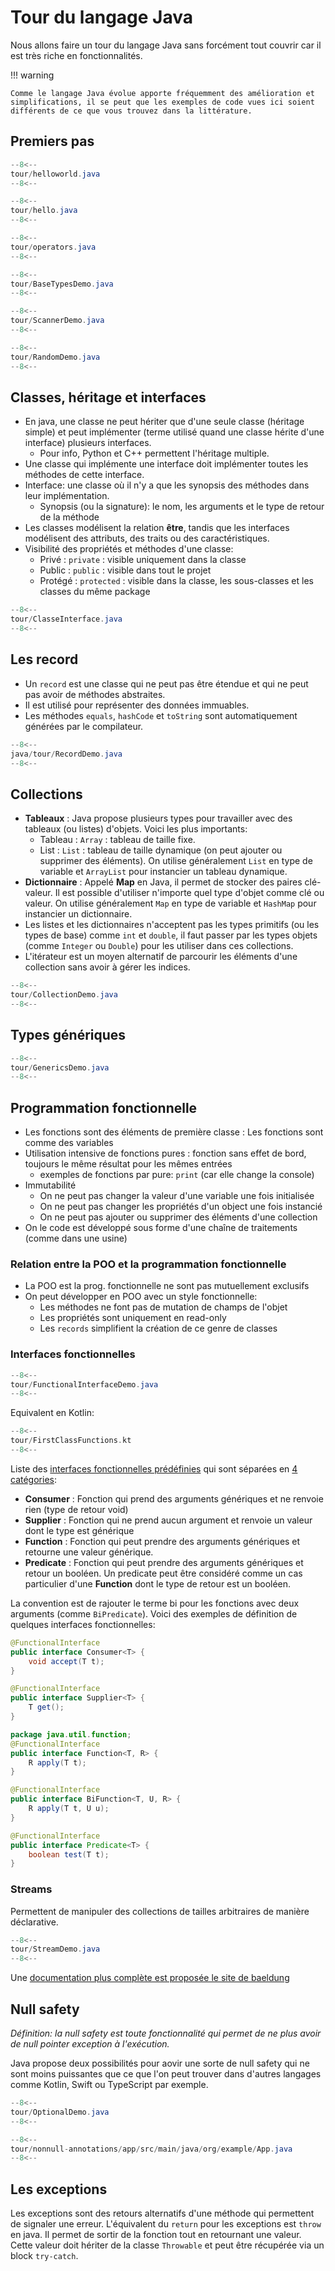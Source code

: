 # Tour du langage Java

Nous allons faire un tour du langage Java sans forcément tout couvrir car il est très riche en fonctionnalités.

!!! warning

    Comme le langage Java évolue apporte fréquemment des amélioration et simplifications, il se peut que les exemples de code vues ici soient différents de ce que vous trouvez dans la littérature.

## Premiers pas

```java title="Hello world"
--8<--
tour/helloworld.java
--8<--
```

```java title="Premières instructions"
--8<--
tour/hello.java
--8<--
```

```java title="Opérations de base"
--8<--
tour/operators.java
--8<--
```

```java title="Types primitifs"
--8<--
tour/BaseTypesDemo.java
--8<--
```

```java title="Lire au clavier"
--8<--
tour/ScannerDemo.java
--8<--
```

```java title="Nombres aléatoires"
--8<--
tour/RandomDemo.java
--8<--
```

## Classes, héritage et interfaces

- En java, une classe ne peut hériter que d'une seule classe (héritage simple) et peut implémenter (terme utilisé quand une classe hérite d'une interface) plusieurs interfaces.
    - Pour info, Python et C++ permettent l'héritage multiple.
- Une classe qui implémente une interface doit implémenter toutes les méthodes de cette interface.
- Interface: une  classe où il n'y a que les synopsis des méthodes dans leur implémentation.
    - Synopsis (ou la signature): le nom, les arguments et le type de retour de la méthode
- Les classes modélisent la relation **être**, tandis que les interfaces modélisent des attributs, des traits ou des caractéristiques.
- Visibilité des propriétés et méthodes d'une classe:
    - Privé : `private` : visible uniquement dans la classe
    - Public : `public` : visible dans tout le projet
    - Protégé : `protected` : visible dans la classe, les sous-classes et les classes du même package

```java
--8<--
tour/ClasseInterface.java
--8<--
```

## Les record

- Un `record` est une classe qui ne peut pas être étendue et qui ne peut pas avoir de méthodes abstraites.
- Il est utilisé pour représenter des données immuables.
- Les méthodes `equals`, `hashCode` et `toString` sont automatiquement générées par le compilateur.

```java
--8<--
java/tour/RecordDemo.java
--8<--
```

## Collections

- **Tableaux** : Java propose plusieurs types pour travailler avec des tableaux (ou listes) d'objets. Voici les plus importants:
    - Tableau : `Array` : tableau de taille fixe.
    - List : `List` : tableau de taille dynamique (on peut ajouter ou supprimer des éléments). On utilise généralement `List` en type de variable et `ArrayList` pour instancier un tableau dynamique.
- **Dictionnaire** : Appelé **Map** en Java, il permet de stocker des paires clé-valeur. Il est possible d'utiliser n'importe quel type d'objet comme clé ou valeur. On utilise généralement `Map` en type de variable et `HashMap` pour instancier un dictionnaire.
- Les listes et les dictionnaires n'acceptent pas les types primitifs (ou les types de base) comme `int` et `double`, il faut passer par les types objets (comme `Integer` ou `Double`) pour les utiliser dans ces collections.
- L'itérateur est un moyen alternatif de parcourir les éléments d'une collection sans avoir à gérer les indices.

```java
--8<--
tour/CollectionDemo.java
--8<--
```

## Types génériques

```java
--8<--
tour/GenericsDemo.java
--8<--
```

## Programmation fonctionnelle

- Les fonctions sont des éléments de première classe : Les fonctions sont comme des variables
- Utilisation intensive de fonctions pures : fonction sans effet de bord, toujours le même résultat pour les mêmes entrées
    - exemples de fonctions par pure: `print` (car elle change la console)
- Immutabilité
    - On ne peut pas changer la valeur d'une variable une fois initialisée
    - On ne peut pas changer les propriétés d'un object une fois instancié
    - On ne peut pas ajouter ou supprimer des éléments d'une collection
- On le code est développé sous forme d'une chaîne de traitements (comme dans une usine)

### Relation entre la POO et la programmation fonctionnelle

- La POO est la prog. fonctionnelle ne sont pas mutuellement exclusifs
- On peut développer en POO avec un style fonctionnelle:
    - Les méthodes ne font pas de mutation de champs de l'objet
    - Les propriétés sont uniquement en read-only
    - Les `records` simplifient la création de ce genre de classes

### Interfaces fonctionnelles

```java
--8<--
tour/FunctionalInterfaceDemo.java
--8<--
```

Equivalent en Kotlin:

```kt
--8<--
tour/FirstClassFunctions.kt
--8<--
```

Liste des [interfaces fonctionnelles prédéfinies](https://docs.oracle.com/javase/8/docs/api/java/util/function/package-summary.html) qui sont séparées en [4 catégories](https://www.ggorantala.dev/what-are-java-built-in-functional-interfaces/):

- **Consumer** : Fonction qui prend des arguments génériques et ne renvoie rien (type de retour void)
- **Supplier** : Fonction qui ne prend aucun argument et renvoie un valeur dont le type est générique
- **Function** : Fonction qui peut prendre des arguments génériques et retourne une valeur générique.
- **Predicate** : Fonction qui peut prendre des arguments génériques et retour un booléen. Un predicate peut être considéré comme un cas particulier d'une **Function** dont le type de retour est un booléen.

La convention est de rajouter le terme bi pour les fonctions avec deux arguments (comme `BiPredicate`). Voici des exemples de définition de quelques interfaces fonctionnelles:

```java
@FunctionalInterface
public interface Consumer<T> {
    void accept(T t);
}

@FunctionalInterface
public interface Supplier<T> {
    T get();
}

package java.util.function;
@FunctionalInterface
public interface Function<T, R> {
    R apply(T t);
}

@FunctionalInterface
public interface BiFunction<T, U, R> {
    R apply(T t, U u);
}

@FunctionalInterface
public interface Predicate<T> {
    boolean test(T t);
}
```

### Streams

Permettent de manipuler des collections de tailles arbitraires de manière déclarative.

```java
--8<--
tour/StreamDemo.java
--8<--
```

Une [documentation plus complète est proposée le site de baeldung](https://www.baeldung.com/java-8-streams)

## Null safety

_Définition: la null safety est toute fonctionnalité qui permet de ne plus avoir de null pointer exception à l'exécution._

Java propose deux possibilités pour aovir une sorte de null safety qui ne sont moins puissantes que ce que l'on peut trouver dans d'autres langages comme Kotlin, Swift ou TypeScript par exemple.

```java title="Type optionnel"
--8<--
tour/OptionalDemo.java
--8<--
```

```java title="Annotations null"
--8<--
tour/nonnull-annotations/app/src/main/java/org/example/App.java
--8<--
```

## Les exceptions

Les exceptions sont des retours alternatifs d'une méthode qui permettent de signaler une erreur. L'équivalent du `return` pour les exceptions est `throw` en java. Il permet de sortir de la fonction tout en retournant une valeur. Cette valeur doit hériter de la classe `Throwable` et peut être récupérée via un block `try-catch`.

